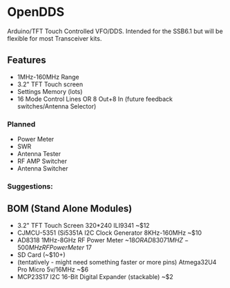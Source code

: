 # OpenDDS
Arduino/TFT Touch Controlled VFO/DDS. Intended for the SSB6.1 but will be flexible for most Transceiver kits.

## Features
* 1MHz-160MHz Range
* 3.2" TFT Touch screen
* Settings Memory (lots)
* 16 Mode Control Lines OR 8 Out+8 In (future feedback switches/Antenna Selector) 

### Planned
* Power Meter
* SWR
* Antenna Tester
* RF AMP Switcher
* Antenna Switcher

### Suggestions:




## BOM (Stand Alone Modules)
* 3.2" TFT Touch Screen 320*240 ILI9341 ~$12
* CJMCU-5351 (Si5351A I2C Clock Generator 8KHz-160MHz ~$10
* AD8318 1MHz-8GHz RF Power Meter ~$18 OR AD8307 1MHZ-500MHz RF Power Meter ~$17
* SD Card (~$10+)
* (tentatively - might need something faster or more pins) Atmega32U4 Pro Micro 5v/16MHz ~$6
* MCP23S17 I2C 16-Bit Digital Expander (stackable) ~$2

